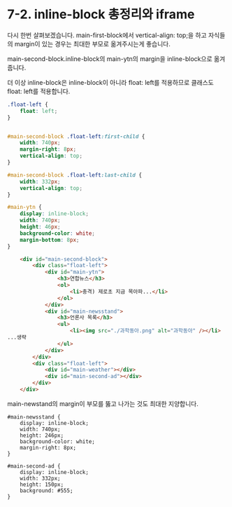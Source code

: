 # 7-2. inline-block 총정리와 iframe

다시 한번 살펴보겠습니다. main-first-block에서 vertical-align: top;을 하고 자식들의 margin이 있는 경우는 최대한 부모로 옮겨주시는게 좋습니다. 

main-second-block.inline-block의 main-ytn의 margin을 inline-block으로 옮겨줍니다. 

더 이상 inline-block은 inline-block이 아니라 float: left를 적용하므로 클래스도 float: left를 적용합니다.



```CSS
.float-left {
    float: left;
}


#main-second-block .float-left:first-child {
    width: 740px;
    margin-right: 8px;
    vertical-align: top;
}

#main-second-block .float-left:last-child {
    width: 332px;
    vertical-align: top;
}

#main-ytn {
    display: inline-block;
    width: 740px;
    height: 46px;
    background-color: white;
    margin-bottom: 8px;
}
````

```HTML
	<div id="main-second-block">
		<div class="float-left">
			<div id="main-ytn">
				<h3>연합뉴스</h3>
				<ol>
					<li>충격) 제로초 지금 목아파...</li>
				</ol>
			</div>
			<div id="main-newsstand">
				<h3>언론사 목록</h3>
				<ul>
					<li><img src="./과학동아.png" alt="과학동아" /></li>
...생략
				</ul>
			</div>
		</div>
		<div class="float-left">
			<div id="main-weather"></div>
			<div id="main-second-ad"></div>
		</div>
	</div>
```			

main-newstand의 margin이 부모를 뚫고 나가는 것도 최대한 지양합니다. 

```
#main-newsstand {
    display: inline-block;
    width: 740px;
    height: 246px;
    background-color: white;
	margin-right: 8px;
}

#main-second-ad {
    display: inline-block;
    width: 332px;
    height: 150px;
    background: #555;
}




